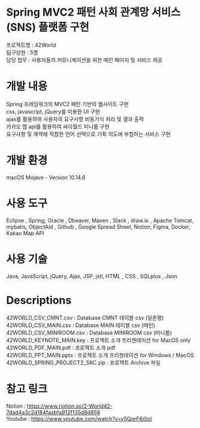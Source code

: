 # Spring MVC2 패턴 사회 관계망 서비스(SNS) 플랫폼 구현  
  프로젝트명 : 42World   
  팀구성원 : 5명   
  담당 업무 : 사용자들의 커뮤니케이션을 위한 메인 페이지 및 서비스 제공   

# 개발 내용
  Spring 프레임워크의 MVC2 패턴 기반의 웹사이트 구현   
  css, javascript, jQuery를 이용한 UI 구현   
  ajax를 활용하여 사용자의 요구사항 비동기식 처리 및 결과 출력   
  카카오 맵 api를 활용하여 싸이월드 미니룸 구현   
  요구사항 및 제약에 적합한 언어 선택으로 기획 의도에 부합하는 서비스 구현   

# 개발 환경
  macOS Mojave - Version 10.14.6

# 사용 도구
  Eclipse , Spring, Oracle , Dbeaver, Maven , Slack , draw.io , Apache Tomcat,   
  mybatis, ObjectAid , Github , Google Spread Sheet, Notion, Figma, Docker, Kakao Map API  

# 사용 기술
  Java, JavaScript, jQuery, Ajax, JSP, jstl, HTML , CSS , SQLplus , Json

# Descriptions
  42WORLD_CSV_CMNT.csv : Database CMNT 테이블 csv (일촌평)   
  42WORLD_CSV_MAIN.csv : Database MAIN 테이블 csv (메인)   
  42WORLD_CSV_MINIROOM.csv : Database MINIROOM csv (미니룸)   
  42WORLD_KEYNOTE_MAIN.key : 프로젝트 소개 프리젠테이션 for MacOS only    
  42WORLD_PDF_MAIN.pdf : 프로젝트 소개 pdf   
  42WORLD_PPT_MAIN.pptx : 프로젝트 소개 프리젠테이션 for Windows / MacOS   
  42WORLD_SPRING_PROJECT2_SRC.zip : 프로젝트 Archive 파일   

# 참고 링크
  Notion : https://www.notion.so/2-World42-7dad4a3c2d184faabfa912f135d8d856   
  Youtube : https://www.youtube.com/watch?v=y5QqrF6jSoI
